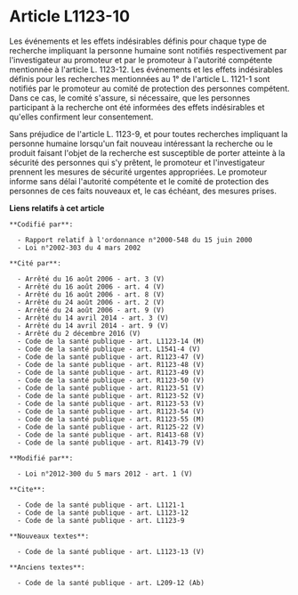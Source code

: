 # Article L1123-10

Les événements et les effets indésirables définis pour chaque type de recherche impliquant la personne humaine sont notifiés
respectivement par l'investigateur au promoteur et par le promoteur à l'autorité compétente mentionnée à l'article L.
1123-12. Les événements et les effets indésirables définis pour les recherches mentionnées au 1° de l'article L. 1121-1 sont
notifiés par le promoteur au comité de protection des personnes compétent. Dans ce cas, le comité s'assure, si nécessaire,
que les personnes participant à la recherche ont été informées des effets indésirables et qu'elles confirment leur
consentement. 

Sans préjudice de l'article L. 1123-9, et pour toutes recherches impliquant la personne humaine lorsqu'un fait nouveau
intéressant la recherche ou le produit faisant l'objet de la recherche est susceptible de porter atteinte à la sécurité des
personnes qui s'y prêtent, le promoteur et l'investigateur prennent les mesures de sécurité urgentes appropriées. Le
promoteur informe sans délai l'autorité compétente et le comité de protection des personnes de ces faits nouveaux et, le cas
échéant, des mesures prises.

**Liens relatifs à cet article**

	**Codifié par**:

	  - Rapport relatif à l'ordonnance n°2000-548 du 15 juin 2000
	  - Loi n°2002-303 du 4 mars 2002

	**Cité par**:

	  - Arrêté du 16 août 2006 - art. 3 (V)
	  - Arrêté du 16 août 2006 - art. 4 (V)
	  - Arrêté du 16 août 2006 - art. 8 (V)
	  - Arrêté du 24 août 2006 - art. 2 (V)
	  - Arrêté du 24 août 2006 - art. 9 (V)
	  - Arrêté du 14 avril 2014 - art. 3 (V)
	  - Arrêté du 14 avril 2014 - art. 9 (V)
	  - Arrêté du 2 décembre 2016 (V)
	  - Code de la santé publique - art. L1123-14 (M)
	  - Code de la santé publique - art. L1541-4 (V)
	  - Code de la santé publique - art. R1123-47 (V)
	  - Code de la santé publique - art. R1123-48 (V)
	  - Code de la santé publique - art. R1123-49 (V)
	  - Code de la santé publique - art. R1123-50 (V)
	  - Code de la santé publique - art. R1123-51 (V)
	  - Code de la santé publique - art. R1123-52 (V)
	  - Code de la santé publique - art. R1123-53 (V)
	  - Code de la santé publique - art. R1123-54 (V)
	  - Code de la santé publique - art. R1123-55 (M)
	  - Code de la santé publique - art. R1125-22 (V)
	  - Code de la santé publique - art. R1413-68 (V)
	  - Code de la santé publique - art. R1413-79 (V)

	**Modifié par**:

	  - Loi n°2012-300 du 5 mars 2012 - art. 1 (V)

	**Cite**:

	  - Code de la santé publique - art. L1121-1
	  - Code de la santé publique - art. L1123-12
	  - Code de la santé publique - art. L1123-9

	**Nouveaux textes**:

	  - Code de la santé publique - art. L1123-13 (V)

	**Anciens textes**:

	  - Code de la santé publique - art. L209-12 (Ab)
